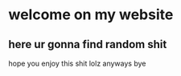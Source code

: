# welcome on my website
## here ur gonna find random shit
hope you enjoy this shit lolz anyways bye
